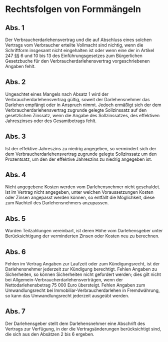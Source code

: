 # Rechtsfolgen von Formmängeln



## Abs. 1

 Der Verbraucherdarlehensvertrag und die auf Abschluss eines solchen Vertrags vom Verbraucher erteilte Vollmacht sind nichtig, wenn die Schriftform insgesamt nicht eingehalten ist oder wenn eine der in Artikel 247 §§ 6 und 10 bis 13 des Einführungsgesetzes zum Bürgerlichen Gesetzbuche für den Verbraucherdarlehensvertrag vorgeschriebenen Angaben fehlt.

## Abs. 2

 Ungeachtet eines Mangels nach Absatz 1 wird der Verbraucherdarlehensvertrag gültig, soweit der Darlehensnehmer das Darlehen empfängt oder in Anspruch nimmt. Jedoch ermäßigt sich der dem Verbraucherdarlehensvertrag zugrunde gelegte Sollzinssatz auf den gesetzlichen Zinssatz, wenn die Angabe des Sollzinssatzes, des effektiven Jahreszinses oder des Gesamtbetrags fehlt.

## Abs. 3

 Ist der effektive Jahreszins zu niedrig angegeben, so vermindert sich der dem Verbraucherdarlehensvertrag zugrunde gelegte Sollzinssatz um den Prozentsatz, um den der effektive Jahreszins zu niedrig angegeben ist.

## Abs. 4

 Nicht angegebene Kosten werden vom Darlehensnehmer nicht geschuldet. Ist im Vertrag nicht angegeben, unter welchen Voraussetzungen Kosten oder Zinsen angepasst werden können, so entfällt die Möglichkeit, diese zum Nachteil des Darlehensnehmers anzupassen.

## Abs. 5

 Wurden Teilzahlungen vereinbart, ist deren Höhe vom Darlehensgeber unter Berücksichtigung der verminderten Zinsen oder Kosten neu zu berechnen.

## Abs. 6

 Fehlen im Vertrag Angaben zur Laufzeit oder zum Kündigungsrecht, ist der Darlehensnehmer jederzeit zur Kündigung berechtigt. Fehlen Angaben zu Sicherheiten, so können Sicherheiten nicht gefordert werden; dies gilt nicht bei Allgemein-Verbraucherdarlehensverträgen, wenn der Nettodarlehensbetrag 75 000 Euro übersteigt. Fehlen Angaben zum Umwandlungsrecht bei Immobiliar-Verbraucherdarlehen in Fremdwährung, so kann das Umwandlungsrecht jederzeit ausgeübt werden.

## Abs. 7

 Der Darlehensgeber stellt dem Darlehensnehmer eine Abschrift des Vertrags zur Verfügung, in der die Vertragsänderungen berücksichtigt sind, die sich aus den Absätzen 2 bis 6 ergeben. 

